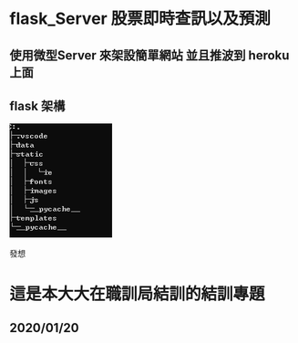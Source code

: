 # flask_Server 股票即時查訊以及預測


使用微型Server 來架設簡單網站 並且推波到 heroku 上面<br>
----
flask 架構<br>
-----
![image](https://github.com/FANJIYU0825/flask_Server/blob/master/tree.PNG)

發想<br>



這是本大大在職訓局結訓的結訓專題
=====
2020/01/20
-----
